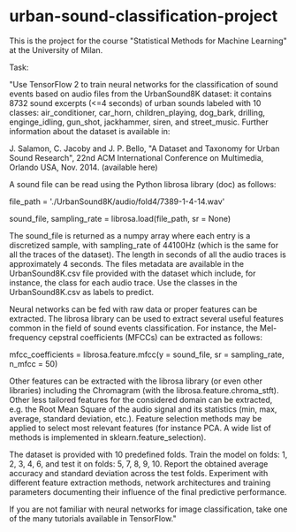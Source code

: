# urban-sound-classification-project

This is the project for the course "Statistical Methods for Machine Learning" at the University of Milan.

Task:

"Use TensorFlow 2 to train neural networks for the classification of sound events based on audio files from the UrbanSound8K dataset: it contains 8732 sound excerpts (<=4 seconds) of urban sounds labeled with 10 classes: air_conditioner, car_horn, children_playing, dog_bark, drilling, enginge_idling, gun_shot, jackhammer, siren, and street_music. Further information about the dataset is available in:


J. Salamon, C. Jacoby and J. P. Bello, "A Dataset and Taxonomy for Urban Sound Research", 22nd ACM International Conference on Multimedia, Orlando USA, Nov. 2014. (available here)


A sound file can be read using the Python librosa library (doc) as follows:


file_path = './UrbanSound8K/audio/fold4/7389-1-4-14.wav'

sound_file, sampling_rate = librosa.load(file_path, sr = None)


The sound_file is returned as a numpy array where each entry is a discretized sample, with sampling_rate of 44100Hz (which is the same for all the traces of the dataset). The length in seconds of all the audio traces is approximately 4 seconds. The files metadata are available in the UrbanSound8K.csv file provided with the dataset which include, for instance, the class for each audio trace. Use the classes in the UrbanSound8K.csv as labels to predict.


Neural networks can be fed with raw data or proper features can be extracted. The librosa library can be used to extract several useful features common in the field of sound events classification. For instance, the Mel-frequency cepstral coefficients (MFCCs) can be extracted as follows:


mfcc_coefficients = librosa.feature.mfcc(y = sound_file, sr = sampling_rate, n_mfcc = 50)


Other features can be extracted with the librosa library (or even other libraries) including the Chromagram (with the librosa.feature.chroma_stft). Other less tailored features for the considered domain can be extracted, e.g. the Root Mean Square of the audio signal and its statistics (min, max, average, standard deviation, etc.). Feature selection methods may be applied to select most relevant features (for instance PCA. A wide list of methods is implemented in sklearn.feature_selection).


The dataset is provided with 10 predefined folds. Train the model on folds: 1, 2, 3, 4, 6, and test it on folds: 5, 7, 8, 9, 10. Report the obtained average accuracy and standard deviation across the test folds. Experiment with different feature extraction methods, network architectures and training parameters documenting their influence of the final predictive performance.

 

If you are not familiar with neural networks for image classification, take one of the many tutorials available in TensorFlow."
